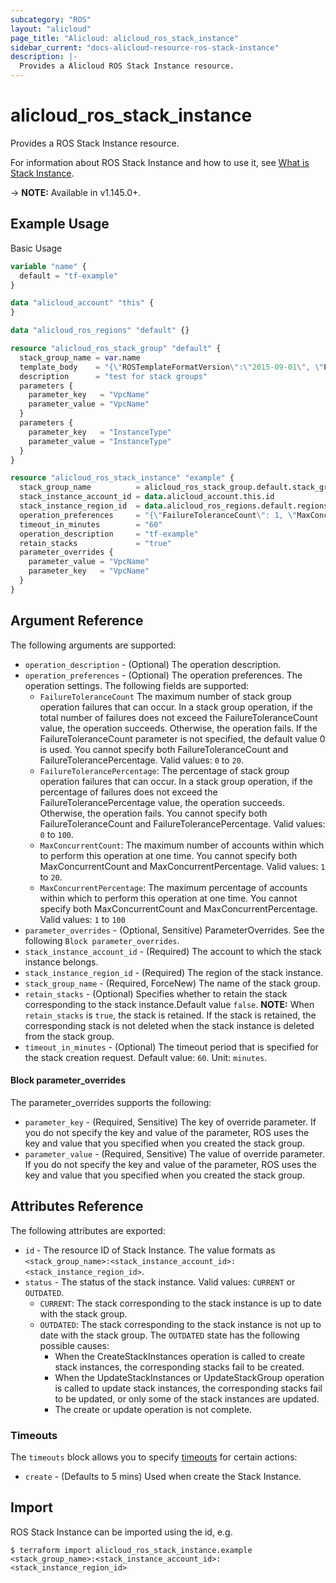 ```yaml
---
subcategory: "ROS"
layout: "alicloud"
page_title: "Alicloud: alicloud_ros_stack_instance"
sidebar_current: "docs-alicloud-resource-ros-stack-instance"
description: |-
  Provides a Alicloud ROS Stack Instance resource.
---
```


# alicloud\_ros\_stack\_instance

Provides a ROS Stack Instance resource.

For information about ROS Stack Instance and how to use it, see [What is Stack Instance](https://www.alibabacloud.com/help/en/doc-detail/151338.html).

-> **NOTE:** Available in v1.145.0+.

## Example Usage

Basic Usage

```terraform
variable "name" {
  default = "tf-example"
}

data "alicloud_account" "this" {
}

data "alicloud_ros_regions" "default" {}

resource "alicloud_ros_stack_group" "default" {
  stack_group_name = var.name
  template_body    = "{\"ROSTemplateFormatVersion\":\"2015-09-01\", \"Parameters\": {\"VpcName\": {\"Type\": \"String\"},\"InstanceType\": {\"Type\": \"String\"}}}"
  description      = "test for stack groups"
  parameters {
    parameter_key   = "VpcName"
    parameter_value = "VpcName"
  }
  parameters {
    parameter_key   = "InstanceType"
    parameter_value = "InstanceType"
  }
}

resource "alicloud_ros_stack_instance" "example" {
  stack_group_name          = alicloud_ros_stack_group.default.stack_group_name
  stack_instance_account_id = data.alicloud_account.this.id
  stack_instance_region_id  = data.alicloud_ros_regions.default.regions.0.region_id
  operation_preferences     = "{\"FailureToleranceCount\": 1, \"MaxConcurrentCount\": 2}"
  timeout_in_minutes        = "60"
  operation_description     = "tf-example"
  retain_stacks             = "true"
  parameter_overrides {
    parameter_value = "VpcName"
    parameter_key   = "VpcName"
  }
}
```

## Argument Reference

The following arguments are supported:

* `operation_description` - (Optional) The operation description.
* `operation_preferences` - (Optional) The operation preferences. The operation settings. The following fields are supported:
  * `FailureToleranceCount` The maximum number of stack group operation failures that can occur. In a stack group operation, if the total number of failures does not exceed the FailureToleranceCount value, the operation succeeds. Otherwise, the operation fails. If the FailureToleranceCount parameter is not specified, the default value 0 is used. You cannot specify both FailureToleranceCount and FailureTolerancePercentage. Valid values: `0` to `20`. 
  * `FailureTolerancePercentage`: The percentage of stack group operation failures that can occur. In a stack group operation, if the percentage of failures does not exceed the FailureTolerancePercentage value, the operation succeeds. Otherwise, the operation fails. You cannot specify both FailureToleranceCount and FailureTolerancePercentage. Valid values: `0` to `100`. 
  * `MaxConcurrentCount`: The maximum number of accounts within which to perform this operation at one time. You cannot specify both MaxConcurrentCount and MaxConcurrentPercentage. Valid values: `1` to `20`. 
  * `MaxConcurrentPercentage`: The maximum percentage of accounts within which to perform this operation at one time. You cannot specify both MaxConcurrentCount and MaxConcurrentPercentage. Valid values: `1` to `100`
* `parameter_overrides` - (Optional, Sensitive) ParameterOverrides. See the following `Block parameter_overrides`.
* `stack_instance_account_id` - (Required) The account to which the stack instance belongs.
* `stack_instance_region_id` - (Required) The region of the stack instance.
* `stack_group_name` - (Required, ForceNew) The name of the stack group.
* `retain_stacks` - (Optional) Specifies whether to retain the stack corresponding to the stack instance.Default value `false`. **NOTE:** When `retain_stacks` is `true`, the stack is retained. If the stack is retained, the corresponding stack is not deleted when the stack instance is deleted from the stack group. 
* `timeout_in_minutes` - (Optional) The timeout period that is specified for the stack creation request. Default value: `60`. Unit: `minutes`.

#### Block parameter_overrides

The parameter_overrides supports the following: 

* `parameter_key` - (Required, Sensitive) The key of override parameter. If you do not specify the key and value of the parameter, ROS uses the key and value that you specified when you created the stack group.
* `parameter_value` - (Required, Sensitive) The value of override parameter. If you do not specify the key and value of the parameter, ROS uses the key and value that you specified when you created the stack group.

## Attributes Reference

The following attributes are exported:

* `id` - The resource ID of Stack Instance. The value formats as `<stack_group_name>:<stack_instance_account_id>:<stack_instance_region_id>`.
* `status` - The status of the stack instance. Valid values: `CURRENT` or `OUTDATED`. 
  * `CURRENT`: The stack corresponding to the stack instance is up to date with the stack group. 
  * `OUTDATED`: The stack corresponding to the stack instance is not up to date with the stack group. The `OUTDATED` state has the following possible causes: 
    * When the CreateStackInstances operation is called to create stack instances, the corresponding stacks fail to be created. 
    * When the UpdateStackInstances or UpdateStackGroup operation is called to update stack instances, the corresponding stacks fail to be updated, or only some of the stack instances are updated. 
    * The create or update operation is not complete.

### Timeouts

The `timeouts` block allows you to specify [timeouts](https://www.terraform.io/docs/configuration-0-11/resources.html#timeouts) for certain actions:

* `create` - (Defaults to 5 mins) Used when create the Stack Instance.

## Import

ROS Stack Instance can be imported using the id, e.g.

```shell
$ terraform import alicloud_ros_stack_instance.example <stack_group_name>:<stack_instance_account_id>:<stack_instance_region_id>
```